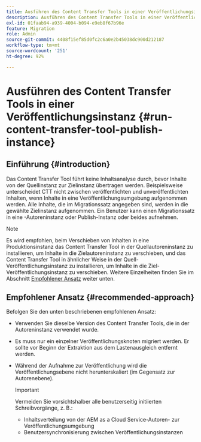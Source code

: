 ```yaml
---
title: Ausführen des Content Transfer Tools in einer Veröffentlichungsinstanz
description: Ausführen des Content Transfer Tools in einer Veröffentlichungsinstanz
exl-id: 01faab94-a939-4004-b094-e9eb8f67b96e
feature: Migration
role: Admin
source-git-commit: 4408f15ef85d0fc2c6a0e2b45038dc900d212187
workflow-type: tm+mt
source-wordcount: '251'
ht-degree: 92%

---
```


# Ausführen des Content Transfer Tools in einer Veröffentlichungsinstanz {#run-content-transfer-tool-publish-instance}

## Einführung {#introduction}

Das Content Transfer Tool führt keine Inhaltsanalyse durch, bevor Inhalte von der Quellinstanz zur Zielinstanz übertragen werden. Beispielsweise unterscheidet CTT nicht zwischen veröffentlichten und unveröffentlichten Inhalten, wenn Inhalte in eine Veröffentlichungsumgebung aufgenommen werden. Alle Inhalte, die im Migrationssatz angegeben sind, werden in die gewählte Zielinstanz aufgenommen. Ein Benutzer kann einen Migrationssatz in eine -Autoreninstanz oder Publish-Instanz oder beides aufnehmen.

>[!NOTE]
>Es wird empfohlen, beim Verschieben von Inhalten in eine Produktionsinstanz das Content Transfer Tool in der Quellautoreninstanz zu installieren, um Inhalte in die Zielautoreninstanz zu verschieben, und das Content Transfer Tool in ähnlicher Weise in der Quell-Veröffentlichungsinstanz zu installieren, um Inhalte in die Ziel-Veröffentlichungsinstanz zu verschieben. Weitere Einzelheiten finden Sie im Abschnitt [Empfohlener Ansatz](#recommended-approach) weiter unten.

## Empfohlener Ansatz {#recommended-approach}

Befolgen Sie den unten beschriebenen empfohlenen Ansatz:

* Verwenden Sie dieselbe Version des Content Transfer Tools, die in der Autoreninstanz verwendet wurde.

* Es muss nur ein einzelner Veröffentlichungsknoten migriert werden. Er sollte vor Beginn der Extraktion aus dem Lastenausgleich entfernt werden.

* Während der Aufnahme zur Veröffentlichung wird die Veröffentlichungsebene nicht herunterskaliert (im Gegensatz zur Autorenebene).

  >[!IMPORTANT]
  >Vermeiden Sie vorsichtshalber alle benutzerseitig initiierten Schreibvorgänge, z. B.:
  > * Inhaltsverteilung von der AEM as a Cloud Service-Autoren- zur Veröffentlichungsumgebung
  > * Benutzersynchronisierung zwischen Veröffentlichungsinstanzen
